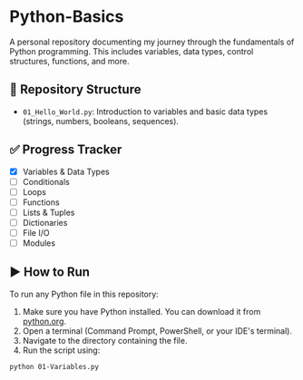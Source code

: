 # Python-Basics
A personal repository documenting my journey through the fundamentals of Python programming. This includes variables, data types, control structures, functions, and more.
## 📂 Repository Structure

- `01_Hello_World.py`: Introduction to variables and basic data types (strings, numbers, booleans, sequences).

## ✅ Progress Tracker

- [x] Variables & Data Types
- [ ] Conditionals
- [ ] Loops
- [ ] Functions
- [ ] Lists & Tuples
- [ ] Dictionaries
- [ ] File I/O
- [ ] Modules

## ▶️ How to Run

To run any Python file in this repository:

1. Make sure you have Python installed. You can download it from [python.org](https://www.python.org/).
2. Open a terminal (Command Prompt, PowerShell, or your IDE's terminal).
3. Navigate to the directory containing the file.
4. Run the script using:

```bash
python 01-Variables.py
